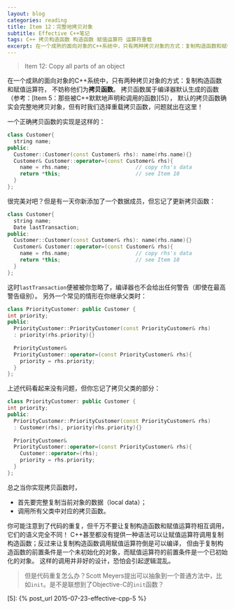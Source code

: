 ```yaml
---
layout: blog
categories: reading
title: Item 12：完整地拷贝对象
subtitle: Effective C++笔记
tags: C++ 拷贝构造函数 构造函数 赋值运算符 运算符重载
excerpt: 在一个成熟的面向对象的C++系统中，只有两种拷贝对象的方式：复制构造函数和赋值运算符。当重载拷贝函数时，首先要完整复制当前对象的数据（local data）；然后调用所有父类中对应的拷贝函数。
---
```


> Item 12: Copy all parts of an object

在一个成熟的面向对象的C++系统中，只有两种拷贝对象的方式：复制构造函数和赋值运算符，
不妨称他们为**拷贝函数**。
拷贝函数属于编译器默认生成的函数（参考：[Item 5：那些被C++默默地声明和调用的函数][5]），
默认的拷贝函数确实会完整地拷贝对象，但有时我们选择重载拷贝函数，问题就出在这里！

一个正确拷贝函数的实现是这样的：

```cpp
class Customer{
  string name;
public:
  Customer::Customer(const Customer& rhs): name(rhs.name){}
  Customer& Customer::operator=(const Customer& rhs){
    name = rhs.name;                     // copy rhs's data
    return *this;                        // see Item 10
  }  
};
```

很完美对吧？但是有一天你新添加了一个数据成员，但忘记了更新拷贝函数：

```cpp
class Customer{
  string name;
  Date lastTransaction;
public:
  Customer::Customer(const Customer& rhs): name(rhs.name){}
  Customer& Customer::operator=(const Customer& rhs){
    name = rhs.name;                     // copy rhs's data
    return *this;                        // see Item 10
  }  
};
```

这时`lastTransaction`便被被你忽略了，编译器也不会给出任何警告（即使在最高警告级别）。
另外一个常见的情形在你继承父类时：

<!--more-->

```cpp
class PriorityCustomer: public Customer {
int priority;
public:
  PriorityCustomer::PriorityCustomer(const PriorityCustomer& rhs)
  : priority(rhs.priority){}
  
  PriorityCustomer& 
  PriorityCustomer::operator=(const PriorityCustomer& rhs){
    priority = rhs.priority;
  }  
};
```

上述代码看起来没有问题，但你忘记了拷贝父类的部分：

```cpp
class PriorityCustomer: public Customer {
int priority;
public:
  PriorityCustomer::PriorityCustomer(const PriorityCustomer& rhs)
  : Customer(rhs), priority(rhs.priority){}
  
  PriorityCustomer& 
  PriorityCustomer::operator=(const PriorityCustomer& rhs){
    Customer::operator=(rhs);
    priority = rhs.priority;
  }  
};
```

总之当你实现拷贝函数时，

* 首先要完整复制当前对象的数据（local data）；
* 调用所有父类中对应的拷贝函数。

你可能注意到了代码的重复，但千万不要让复制构造函数和赋值运算符相互调用，它们的语义完全不同！
C++甚至都没有提供一种语法可以让赋值运算符调用复制构造函数；反过来让复制构造函数调用赋值运算符倒是可以编译，
但由于复制构造函数的前置条件是一个未初始化的对象，而赋值运算符的前置条件是一个已初始化的对象。
这样的调用并非好的设计，恐怕会引起逻辑混乱。

> 但是代码重复怎么办？Scott Meyers提出可以抽象到一个普通方法中，比如`init`。是不是联想到了Objective-C的`init`函数？

[5]: {% post_url 2015-07-23-effective-cpp-5 %}
